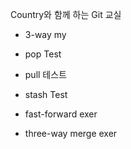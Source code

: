 Country와 함께 하는 Git 교실


- 3-way my
- pop Test
- pull 테스트
- stash Test


- fast-forward exer
- three-way merge exer
